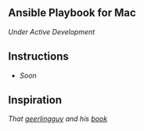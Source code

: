 Ansible Playbook for Mac
---
_Under Active Development_
## Instructions
- _Soon_

## Inspiration
_That [geerlingguy](https://github.com/geerlingguy/mac-dev-playbook) and his [book](https://www.ansiblefordevops.com/)_

